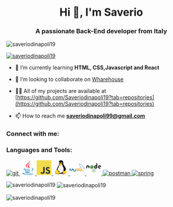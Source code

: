 <h1 align="center">Hi 👋, I'm Saverio</h1>
<h3 align="center">A passionate Back-End developer from Italy</h3>

<p align="left"> <img src="https://komarev.com/ghpvc/?username=saveriodinapoli19&label=Profile%20views&color=0e75b6&style=flat" alt="saveriodinapoli19" /> </p>

<p align="left"> <a href="https://github.com/ryo-ma/github-profile-trophy"><img src="https://github-profile-trophy.vercel.app/?username=saveriodinapoli19" alt="saveriodinapoli19" /></a> </p>

- 🌱 I’m currently learning **HTML, CSS,Javascript and React**

- 👯 I’m looking to collaborate on [Wharehouse](https://github.com/Gruppo-3-develhope/Warehouse/tree/develop/src)

- 👨‍💻 All of my projects are available at [https://github.com/Saveriodinapoli19?tab=repositories](https://github.com/Saveriodinapoli19?tab=repositories)

- 📫 How to reach me **saveriodinapoli99@gmail.com**

<h3 align="left">Connect with me:</h3>
<p align="left">
</p>

<h3 align="left">Languages and Tools:</h3>
<p align="left"> <a href="https://git-scm.com/" target="_blank" rel="noreferrer"> <img src="https://www.vectorlogo.zone/logos/git-scm/git-scm-icon.svg" alt="git" width="40" height="40"/> </a> <a href="https://www.java.com" target="_blank" rel="noreferrer"> <img src="https://raw.githubusercontent.com/devicons/devicon/master/icons/java/java-original.svg" alt="java" width="40" height="40"/> </a> <a href="https://developer.mozilla.org/en-US/docs/Web/JavaScript" target="_blank" rel="noreferrer"> <img src="https://raw.githubusercontent.com/devicons/devicon/master/icons/javascript/javascript-original.svg" alt="javascript" width="40" height="40"/> </a> <a href="https://www.linux.org/" target="_blank" rel="noreferrer"> <img src="https://raw.githubusercontent.com/devicons/devicon/master/icons/linux/linux-original.svg" alt="linux" width="40" height="40"/> </a> <a href="https://www.mysql.com/" target="_blank" rel="noreferrer"> <img src="https://raw.githubusercontent.com/devicons/devicon/master/icons/mysql/mysql-original-wordmark.svg" alt="mysql" width="40" height="40"/> </a> <a href="https://nodejs.org" target="_blank" rel="noreferrer"> <img src="https://raw.githubusercontent.com/devicons/devicon/master/icons/nodejs/nodejs-original-wordmark.svg" alt="nodejs" width="40" height="40"/> </a> <a href="https://postman.com" target="_blank" rel="noreferrer"> <img src="https://www.vectorlogo.zone/logos/getpostman/getpostman-icon.svg" alt="postman" width="40" height="40"/> </a> <a href="https://spring.io/" target="_blank" rel="noreferrer"> <img src="https://www.vectorlogo.zone/logos/springio/springio-icon.svg" alt="spring" width="40" height="40"/> </a> </p>

<p><img align="left" src="https://github-readme-stats.vercel.app/api/top-langs?username=saveriodinapoli19&show_icons=true&locale=en&layout=compact" alt="saveriodinapoli19" /></p>

<p>&nbsp;<img align="center" src="https://github-readme-stats.vercel.app/api?username=saveriodinapoli19&show_icons=true&locale=en" alt="saveriodinapoli19" /></p>

<p><img align="center" src="https://github-readme-streak-stats.herokuapp.com/?user=saveriodinapoli19&" alt="saveriodinapoli19" /></p>
